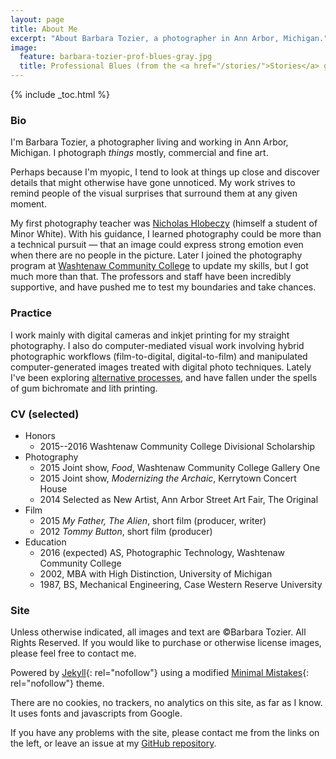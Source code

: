 ```yaml
---
layout: page
title: About Me
excerpt: "About Barbara Tozier, a photographer in Ann Arbor, Michigan."
image:
  feature: barbara-tozier-prof-blues-gray.jpg
  title: Professional Blues (from the <a href="/stories/">Stories</a> gallery)
---
```


{% include _toc.html %}

### Bio

I'm Barbara Tozier, a photographer living and working in Ann Arbor, Michigan. I photograph *things* mostly, commercial and fine art.

Perhaps because I'm myopic, I tend to look at things up close and discover details that might otherwise have gone unnoticed. My work strives to remind people of the visual surprises that surround them at any given moment.

My first photography teacher was [Nicholas Hlobeczy](http://www.hlobeczy.com) (himself a student of Minor White). With his guidance, I learned photography could be more than a technical pursuit — that an image could express strong emotion even when there are no people in the picture. Later I joined the photography program at [Washtenaw Community College](http://departments.wccnet.edu/dma/programs/photography/) to update my skills, but I got much more than that. The professors and staff have been incredibly supportive, and have pushed me to test my boundaries and take chances.

### Practice

I work mainly with digital cameras and inkjet printing for my straight photography. I also do computer-mediated visual work involving hybrid photographic workflows (film-to-digital, digital-to-film) and manipulated computer-generated images treated with digital photo techniques. Lately I've been exploring [alternative processes](http://www.alternativephotography.com/), and have fallen under the spells of gum bichromate and lith printing.

### CV (selected)

- Honors
    - 2015--2016 Washtenaw Community College Divisional Scholarship
- Photography
    - 2015 Joint show, _Food_, Washtenaw Community College Gallery One
    - 2015 Joint show, _Modernizing the Archaic_, Kerrytown Concert House
    - 2014 Selected as New Artist, Ann Arbor Street Art Fair, The Original
- Film
    - 2015 _My Father, The Alien_, short film (producer, writer)
    - 2012 _Tommy Button_, short film (producer)
- Education
    - 2016 (expected) AS, Photographic Technology, Washtenaw Community College
    - 2002, MBA with High Distinction, University of Michigan
    - 1987, BS, Mechanical Engineering, Case Western Reserve University

### Site

Unless otherwise indicated, all images and text are &copy;Barbara Tozier. All Rights Reserved. If you would like to purchase or otherwise license images, please feel free to contact me.

Powered by [Jekyll](http://jekyllrb.com){: rel="nofollow"} using a modified [Minimal Mistakes](http://mademistakes.com/minimal-mistakes/){: rel="nofollow"} theme.

There are no cookies, no trackers, no analytics on this site, as far as I know. It uses fonts and javascripts from Google.

If you have any problems with the site, please contact me from the links on the left, or leave an issue at my [GitHub repository](https://github.com/logista/btsite2015/issues).
